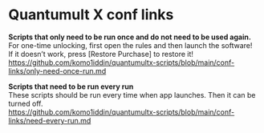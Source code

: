# Quantumult X conf links

**Scripts that only need to be run once and do not need to be used again.**  
For one-time unlocking, first open the rules and then launch the software!   
If it doesn’t work, press [Restore Purchase] to restore it!   
https://github.com/komo1iddin/quantumultx-scripts/blob/main/conf-links/only-need-once-run.md   

**Scripts that need to be run every run**   
These scripts should be run every time when app launches. Then it can be turned off.    
https://github.com/komo1iddin/quantumultx-scripts/blob/main/conf-links/need-every-run.md   
